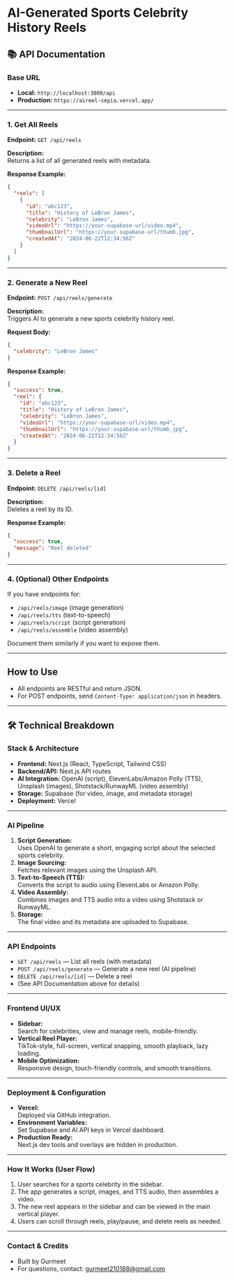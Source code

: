 # AI-Generated Sports Celebrity History Reels

## 📚 API Documentation

### Base URL

- **Local:** `http://localhost:3000/api`
- **Production:** `https://aireel-sepia.vercel.app/`

---

### 1. Get All Reels

**Endpoint:** `GET /api/reels`

**Description:**  
Returns a list of all generated reels with metadata.

**Response Example:**

```json
{
  "reels": [
    {
      "id": "abc123",
      "title": "History of LeBron James",
      "celebrity": "LeBron James",
      "videoUrl": "https://your-supabase-url/video.mp4",
      "thumbnailUrl": "https://your-supabase-url/thumb.jpg",
      "createdAt": "2024-06-22T12:34:56Z"
    }
  ]
}
```

---

### 2. Generate a New Reel

**Endpoint:** `POST /api/reels/generate`

**Description:**  
Triggers AI to generate a new sports celebrity history reel.

**Request Body:**

```json
{
  "celebrity": "LeBron James"
}
```

**Response Example:**

```json
{
  "success": true,
  "reel": {
    "id": "abc123",
    "title": "History of LeBron James",
    "celebrity": "LeBron James",
    "videoUrl": "https://your-supabase-url/video.mp4",
    "thumbnailUrl": "https://your-supabase-url/thumb.jpg",
    "createdAt": "2024-06-22T12:34:56Z"
  }
}
```

---

### 3. Delete a Reel

**Endpoint:** `DELETE /api/reels/[id]`

**Description:**  
Deletes a reel by its ID.

**Response Example:**

```json
{
  "success": true,
  "message": "Reel deleted"
}
```

---

### 4. (Optional) Other Endpoints

If you have endpoints for:

- `/api/reels/image` (image generation)
- `/api/reels/tts` (text-to-speech)
- `/api/reels/script` (script generation)
- `/api/reels/assemble` (video assembly)

Document them similarly if you want to expose them.

---

## How to Use

- All endpoints are RESTful and return JSON.
- For POST endpoints, send `Content-Type: application/json` in headers.

---

## 🛠️ Technical Breakdown

### **Stack & Architecture**

- **Frontend:** Next.js (React, TypeScript, Tailwind CSS)
- **Backend/API:** Next.js API routes
- **AI Integration:** OpenAI (script), ElevenLabs/Amazon Polly (TTS), Unsplash (images), Shotstack/RunwayML (video assembly)
- **Storage:** Supabase (for video, image, and metadata storage)
- **Deployment:** Vercel

---

### **AI Pipeline**

1. **Script Generation:**  
   Uses OpenAI to generate a short, engaging script about the selected sports celebrity.
2. **Image Sourcing:**  
   Fetches relevant images using the Unsplash API.
3. **Text-to-Speech (TTS):**  
   Converts the script to audio using ElevenLabs or Amazon Polly.
4. **Video Assembly:**  
   Combines images and TTS audio into a video using Shotstack or RunwayML.
5. **Storage:**  
   The final video and its metadata are uploaded to Supabase.

---

### **API Endpoints**

- `GET /api/reels` — List all reels (with metadata)
- `POST /api/reels/generate` — Generate a new reel (AI pipeline)
- `DELETE /api/reels/[id]` — Delete a reel
- (See API Documentation above for details)

---

### **Frontend UI/UX**

- **Sidebar:**  
  Search for celebrities, view and manage reels, mobile-friendly.
- **Vertical Reel Player:**  
  TikTok-style, full-screen, vertical snapping, smooth playback, lazy loading.
- **Mobile Optimization:**  
  Responsive design, touch-friendly controls, and smooth transitions.

---

### **Deployment & Configuration**

- **Vercel:**  
  Deployed via GitHub integration.
- **Environment Variables:**  
  Set Supabase and AI API keys in Vercel dashboard.
- **Production Ready:**  
  Next.js dev tools and overlays are hidden in production.

---

### **How It Works (User Flow)**

1. User searches for a sports celebrity in the sidebar.
2. The app generates a script, images, and TTS audio, then assembles a video.
3. The new reel appears in the sidebar and can be viewed in the main vertical player.
4. Users can scroll through reels, play/pause, and delete reels as needed.

---

### **Contact & Credits**

- Built by Gurmeet
- For questions, contact: gurmeet210188@gmail.com
